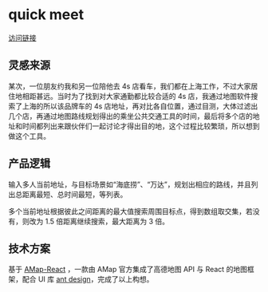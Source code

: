 # quick meet

[访问链接](https://yasinchan.com/quick-meet)

## 灵感来源

某次，一位朋友约我和另一位陪他去 4s 店看车，我们都在上海工作，不过大家居住地相距甚远。当时为了找到对大家通勤都比较合适的 4s 店，我通过地图软件搜索了上海的所以该品牌车的 4s 店地址，再对比各自位置，通过目测，大体过滤出几个店，再通过地图路线规划得出的乘坐公共交通工具的时间，最后将多个店的地址和时间都列出来跟伙伴们一起讨论才得出目的地，这个过程比较繁琐，所以想到做这个工具。

## 产品逻辑

输入多人当前地址，与目标场景如“海底捞”、“万达”，规划出相应的路线，并且列出总距离最短、总时间最短，等列表。

多个当前地址根据彼此之间距离的最大值搜索周围目标点，得到数组取交集，若没有，则改为 1.5 倍距离继续搜索，最大距离为 3 倍。

## 技术方案
基于 [AMap-React](https://jimnox.gitee.io/amap-react/) ，一款由 AMap 官方集成了高德地图 API 与 React 的地图框架，配合 UI 库 [ant design](https://ant.design/index-cn)，完成了以上构想。